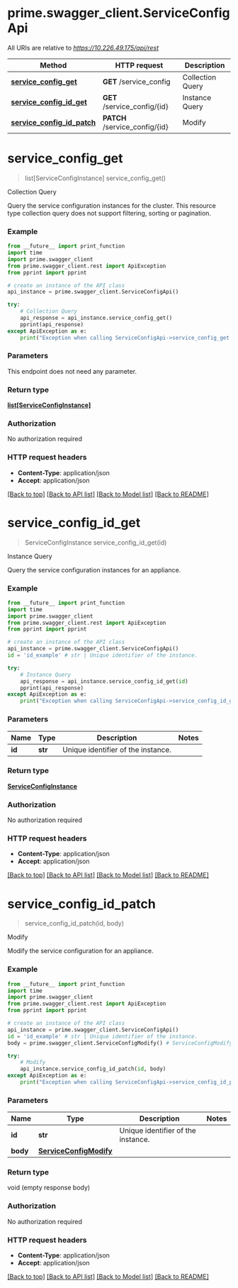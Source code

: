 # prime.swagger_client.ServiceConfigApi

All URIs are relative to *https://10.226.49.175/api/rest*

Method | HTTP request | Description
------------- | ------------- | -------------
[**service_config_get**](ServiceConfigApi.md#service_config_get) | **GET** /service_config | Collection Query
[**service_config_id_get**](ServiceConfigApi.md#service_config_id_get) | **GET** /service_config/{id} | Instance Query
[**service_config_id_patch**](ServiceConfigApi.md#service_config_id_patch) | **PATCH** /service_config/{id} | Modify


# **service_config_get**
> list[ServiceConfigInstance] service_config_get()

Collection Query

Query the service configuration instances for the cluster.  This resource type collection query does not support filtering, sorting or pagination.

### Example
```python
from __future__ import print_function
import time
import prime.swagger_client
from prime.swagger_client.rest import ApiException
from pprint import pprint

# create an instance of the API class
api_instance = prime.swagger_client.ServiceConfigApi()

try:
    # Collection Query
    api_response = api_instance.service_config_get()
    pprint(api_response)
except ApiException as e:
    print("Exception when calling ServiceConfigApi->service_config_get: %s\n" % e)
```

### Parameters
This endpoint does not need any parameter.

### Return type

[**list[ServiceConfigInstance]**](ServiceConfigInstance.md)

### Authorization

No authorization required

### HTTP request headers

 - **Content-Type**: application/json
 - **Accept**: application/json

[[Back to top]](#) [[Back to API list]](../README.md#documentation-for-api-endpoints) [[Back to Model list]](../README.md#documentation-for-models) [[Back to README]](../README.md)

# **service_config_id_get**
> ServiceConfigInstance service_config_id_get(id)

Instance Query

Query the service configuration instances for an appliance.

### Example
```python
from __future__ import print_function
import time
import prime.swagger_client
from prime.swagger_client.rest import ApiException
from pprint import pprint

# create an instance of the API class
api_instance = prime.swagger_client.ServiceConfigApi()
id = 'id_example' # str | Unique identifier of the instance.

try:
    # Instance Query
    api_response = api_instance.service_config_id_get(id)
    pprint(api_response)
except ApiException as e:
    print("Exception when calling ServiceConfigApi->service_config_id_get: %s\n" % e)
```

### Parameters

Name | Type | Description  | Notes
------------- | ------------- | ------------- | -------------
 **id** | **str**| Unique identifier of the instance. | 

### Return type

[**ServiceConfigInstance**](ServiceConfigInstance.md)

### Authorization

No authorization required

### HTTP request headers

 - **Content-Type**: application/json
 - **Accept**: application/json

[[Back to top]](#) [[Back to API list]](../README.md#documentation-for-api-endpoints) [[Back to Model list]](../README.md#documentation-for-models) [[Back to README]](../README.md)

# **service_config_id_patch**
> service_config_id_patch(id, body)

Modify

Modify the service configuration for an appliance.

### Example
```python
from __future__ import print_function
import time
import prime.swagger_client
from prime.swagger_client.rest import ApiException
from pprint import pprint

# create an instance of the API class
api_instance = prime.swagger_client.ServiceConfigApi()
id = 'id_example' # str | Unique identifier of the instance.
body = prime.swagger_client.ServiceConfigModify() # ServiceConfigModify | 

try:
    # Modify
    api_instance.service_config_id_patch(id, body)
except ApiException as e:
    print("Exception when calling ServiceConfigApi->service_config_id_patch: %s\n" % e)
```

### Parameters

Name | Type | Description  | Notes
------------- | ------------- | ------------- | -------------
 **id** | **str**| Unique identifier of the instance. | 
 **body** | [**ServiceConfigModify**](ServiceConfigModify.md)|  | 

### Return type

void (empty response body)

### Authorization

No authorization required

### HTTP request headers

 - **Content-Type**: application/json
 - **Accept**: application/json

[[Back to top]](#) [[Back to API list]](../README.md#documentation-for-api-endpoints) [[Back to Model list]](../README.md#documentation-for-models) [[Back to README]](../README.md)

